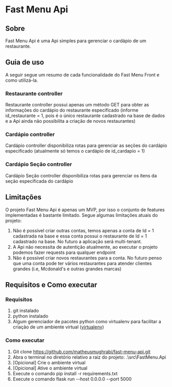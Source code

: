 # Fast Menu Api

## Sobre<a name = "sobre"></a>
Fast Menu Api é uma Api simples para gerenciar o cardápio de um restaurante.

## Guia de uso<a name = "features"></a>
A seguir segue um resumo de cada funcionalidade do Fast Menu Front e como utilizá-la.

### Restaurante controller
Restaurante controller possui apenas um método GET para obter as informações do cardápio do restaurante especificado (informe id_restaurante = 1, pois é o único restaurante cadastrado na base de dados e a Api ainda não possibilita a criação de novos restaurantes)

### Cardápio controller
Cardápio controller disponibiliza rotas para gerenciar as seções do cardápio especificado (atualmente só temos o cardápio de id_cardapio = 1)

### Cardápio Seção controller
Cardápio Seção controller disponibiliza rotas para gerenciar os ítens da seção especificada do cardápio

## Limitações<a name = "limitacoes"></a>
O projeto Fast Menu Api é apenas um MVP, por isso o conjunto de features implementadas é bastante limitado.
Segue algumas limitações atuais do projeto:
1. Não é possível criar outras contas, temos apenas a conta de Id = 1 cadastrada na base e essa conta possui o restaurante de Id = 1 cadastrado na base. No futuro a aplicação será multi-tenant.
2. A Api não necessita de autentição atualmente, ao executar o projeto podemos fazer requests para qualquer endpoint
3. Não é possível criar novos restaurantes para a conta. No futuro penso que uma conta pode ter vários restaurantes para atender clientes grandes (i.e, Mcdonald's e outras grandes marcas)

## Requisitos e Como executar<a name = "Como executar"></a>
### Requisitos
1. git instalado
2. python instalado
3. Algum gerenciador de pacotes python como virtualenv para facilitar a criação de um ambiente virtual ([virtualenv](https://virtualenv.pypa.io/en/latest/installation.html))

### Como executar
1. Git clone https://github.com/matheusmughrabi/fast-menu-api.git
2. Abra o terminal no diretório relativo a raiz do projeto: .\src\FastMenu.Api
3. [Opicional] Crie o ambiente virtual
4. [Opicional] Ative o ambiente virtual
5. Execute o comando pip install -r requirements.txt
6. Execute o comando flask run --host 0.0.0.0 --port 5000



